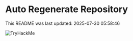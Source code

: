 # Auto Regenerate Repository

This README was last updated: 2025-07-30 05:58:46

 ![TryHackMe](https://tryhackme.com/badge/533634)